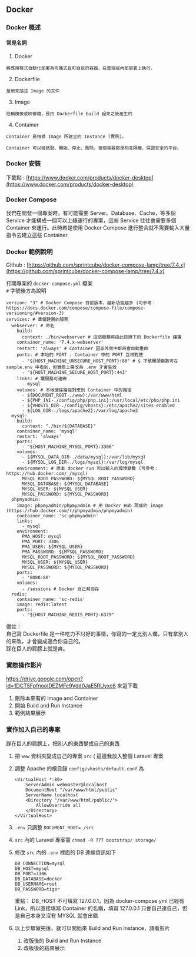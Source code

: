 ## Docker 

### Docker 概述

#### 常見名詞
1. Docker <br>
```
將應用程式自動化部署為可攜式且可自足的容器，在雲端或內部部署上執行。
``` 
2. Dockerfile <br>
```
是用來描述 Image 的文件
```
3. Image <br>
```
俗稱鏡像或映像檔，是由 Dockerfile build 起來之後產生的
``` 
4. Container <br>
```
Container 是根據 Image 所建立的 Instance (實例)。 
``` 
``` 
Container 可以被啟動、開始、停止、刪除。每個容器都是相互隔離、保證安全的平台。
``` 


### Docker 安裝

下載點 : [https://www.docker.com/products/docker-desktop](https://www.docker.com/products/docker-desktop)


### Docker Compose

我們在開發一個專案時，有可能需要 Server、Database、Cache，等多個 Service 才能構成一個可以上線運行的專案，這些 Service 往往會需要多個 Container 來運行。此時若是使用 Docker Compose 進行整合就不需要輸入大量指令去建立這些 Container

### Docker 範例說明

Github : [https://github.com/sprintcube/docker-compose-lamp/tree/7.4.x](https://github.com/sprintcube/docker-compose-lamp/tree/7.4.x)

打開專案的 `docker-compose.yml` 檔案 <br>
`#` 字號後方為說明

```
version: "3" # Docker Compose 目前版本，越新功能越多 (可參考：https://docs.docker.com/compose/compose-file/compose-versioning/#version-3)
services: # 準備建置的服務
  webserver: # 命名
    build: 
      context: ./bin/webserver # 這個服務將由此目錄下的 Dockerfile 建置
    container_name: '7.4.x-webserver'
    restart: 'always' # Container 因意外而中斷時會自動重啟
    ports: # 本地的 PORT : Container 中的 PORT 互相對應
      - "${HOST_MACHINE_UNSECURE_HOST_PORT}:80" # $ 字號開頭變數可在 sample.env 中看到，但實際上需改為 .env 才會生效
      - "${HOST_MACHINE_SECURE_HOST_PORT}:443"
    links: # 讓服務可連線
      - mysql 
    volumes: # 本地硬碟路徑對應到 Container 中的路徑
      - ${DOCUMENT_ROOT-./www}:/var/www/html
      - ${PHP_INI-./config/php/php.ini}:/usr/local/etc/php/php.ini
      - ${VHOSTS_DIR-./config/vhosts}:/etc/apache2/sites-enabled
      - ${LOG_DIR-./logs/apache2}:/var/log/apache2
  mysql: 
    build:
      context: "./bin/${DATABASE}"
    container_name: 'mysql'
    restart: 'always'
    ports:
      - "${HOST_MACHINE_MYSQL_PORT}:3306"
    volumes: 
      - ${MYSQL_DATA_DIR-./data/mysql}:/var/lib/mysql
      - ${MYSQL_LOG_DIR-./logs/mysql}:/var/log/mysql
    environment: # 原本 docker run 可以輸入的環境變數 (可參考：https://hub.docker.com/_/mysql)
      MYSQL_ROOT_PASSWORD: ${MYSQL_ROOT_PASSWORD}
      MYSQL_DATABASE: ${MYSQL_DATABASE}
      MYSQL_USER: ${MYSQL_USER}
      MYSQL_PASSWORD: ${MYSQL_PASSWORD}
  phpmyadmin:
    image: phpmyadmin/phpmyadmin # 用 Docker Hub 現成的 image (https://hub.docker.com/r/phpmyadmin/phpmyadmin)
    container_name: 'sc-phpmyadmin'
    links:
      - mysql
    environment:
      PMA_HOST: mysql
      PMA_PORT: 3306
      PMA_USER: ${MYSQL_USER}
      PMA_PASSWORD: ${MYSQL_PASSWORD}
      MYSQL_ROOT_PASSWORD: ${MYSQL_ROOT_PASSWORD}
      MYSQL_USER: ${MYSQL_USER}
      MYSQL_PASSWORD: ${MYSQL_PASSWORD}
    ports:
      - '8080:80'
    volumes: 
      - /sessions # Docker 自己幫你存
  redis:
    container_name: 'sc-redis'
    image: redis:latest
    ports:
      - "${HOST_MACHINE_REDIS_PORT}:6379"

```

備註：<br>自己寫 Dockerfile 是一件吃力不討好的事情，你寫的一定比別人爛，只有拿別人的來改，才會變成適合你自己的。<br>踩在巨人的肩膀上就是爽。

### 實際操作影片

https://drive.google.com/open?id=1DCT5FpfnoolDEZMFe9Vdd0JaE5RUyxc6 來這下載

1. 刪除本來有的 Image and Container
2. 開始 Build and Run Instance
3. 範例結果展示

### 實作加入自己的專案

踩在巨人的肩膀上，把別人的東西變成自己的東西

1. 把 `www` 資料夾變成自己的專案 `src` ( 這邊我放入整個 Laravel 專案
2. 調整 Apache 的根目錄 `config/vhosts/default.conf` 為 

	```
	<VirtualHost *:80>
	    ServerAdmin webmaster@localhost
	    DocumentRoot "/var/www/html/public"
	    ServerName localhost
		<Directory "/var/www/html/public/">
			AllowOverride all
		</Directory>
	</VirtualHost>
	```
3. `.env` 只調整 `DOCUMENT_ROOT=./src`
4. `src` 內的 Laravel 專案需 `chmod -R 777 bootstrap/ storage/`
5. 修改 `src` 內的 `.env` 裡面的 DB 連線資訊如下

	```	
	DB_CONNECTION=mysql
	DB_HOST=mysql
	DB_PORT=3306
	DB_DATABASE=docker
	DB_USERNAME=root
	DB_PASSWORD=tiger
	```
	重點： DB_HOST 不可填寫 127.0.0.1，因為 docker-compose.yml 已經有 Link，所以直接填寫 Container 的名稱，填寫 127.0.0.1 只會自己連自己，但是自己本身又沒有 MYSQL 就會出錯
	
6. 以上步驟做完後，就可以開始來 Build and Run Instance，請看影片
	1. 改版後的 Build and Run Instance
	2. 改版後的結果展示
